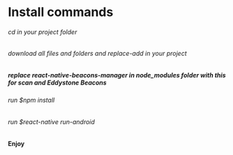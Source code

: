 # Install commands
###### cd in your project folder
###### download all files and folders and replace-add in your project
##### replace react-native-beacons-manager in node_modules folder with this for scan and Eddystone Beacons
###### run $npm install
###### run $react-native run-android
#### Enjoy
